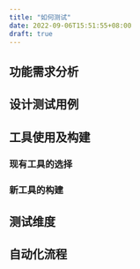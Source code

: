 ```yaml
---
title: "如何测试"
date: 2022-09-06T15:51:55+08:00
draft: true
---
```


## 功能需求分析

## 设计测试用例

## 工具使用及构建

### 现有工具的选择

### 新工具的构建

## 测试维度

## 自动化流程